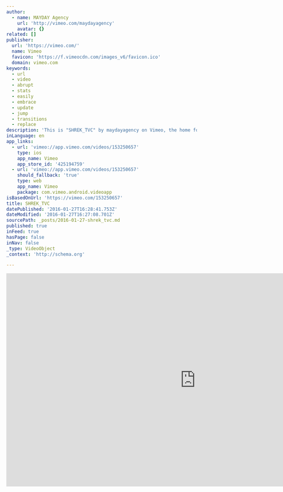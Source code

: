 ```yaml
---
author:
  - name: MAYDAY Agency
    url: 'http://vimeo.com/maydayagency'
    avatar: {}
related: []
publisher:
  url: 'https://vimeo.com/'
  name: Vimeo
  favicon: 'https://f.vimeocdn.com/images_v6/favicon.ico'
  domain: vimeo.com
keywords:
  - url
  - video
  - abrupt
  - stats
  - easily
  - embrace
  - update
  - jump
  - transitions
  - replace
description: 'This is "SHREK_TVC" by maydayagency on Vimeo, the home for high quality videos and the people who love them.'
inLanguage: en
app_links:
  - url: 'vimeo://app.vimeo.com/videos/153250657'
    type: ios
    app_name: Vimeo
    app_store_id: '425194759'
  - url: 'vimeo://app.vimeo.com/videos/153250657'
    should_fallback: 'true'
    type: web
    app_name: Vimeo
    package: com.vimeo.android.videoapp
isBasedOnUrl: 'https://vimeo.com/153250657'
title: SHREK_TVC
datePublished: '2016-01-27T16:28:41.753Z'
dateModified: '2016-01-27T16:27:08.701Z'
sourcePath: _posts/2016-01-27-shrek_tvc.md
published: true
inFeed: true
hasPage: false
inNav: false
_type: VideoObject
_context: 'http://schema.org'

---
```

<iframe src="https://cdn.embedly.com/widgets/media.html?src=https%3A%2F%2Fplayer.vimeo.com%2Fvideo%2F153250657&amp;url=https%3A%2F%2Fvimeo.com%2F153250657&amp;image=http%3A%2F%2Fi.vimeocdn.com%2Fvideo%2F553481959_960.jpg&amp;key=b7d04c9b404c499eba89ee7072e1c4f7&amp;type=text%2Fhtml&amp;schema=vimeo" width="1000" height="563" scrolling="no" frameborder="0" allowfullscreen="allowfullscreen" style=""></iframe>